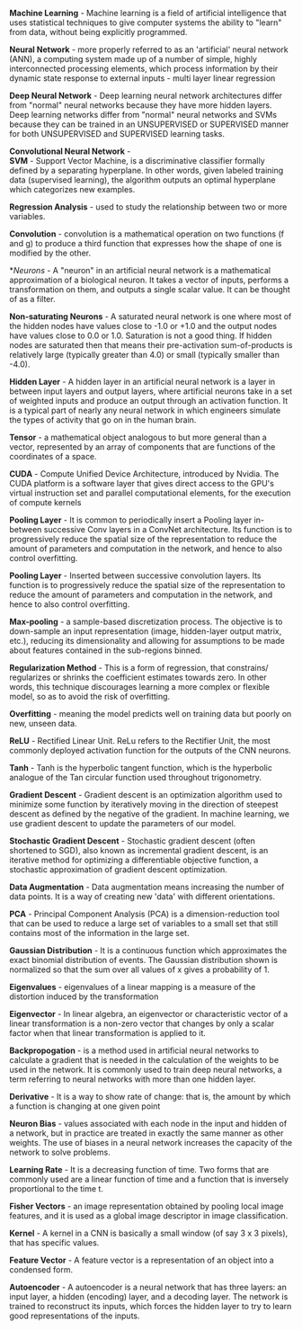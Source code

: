 **Machine Learning** - Machine learning is a field of artificial intelligence that uses statistical techniques to give computer systems the ability to "learn" from data, without being explicitly programmed.  

**Neural Network** -  more properly referred to as an 'artificial' neural network (ANN), a computing system made up of a number of simple, highly interconnected processing elements, which process information by their dynamic state response to external inputs - multi layer linear regression   

**Deep Neural Network** - Deep learning neural network architectures differ from "normal" neural networks because they have more hidden layers. Deep learning networks differ from "normal" neural networks and SVMs because they can be trained in an UNSUPERVISED or SUPERVISED manner for both UNSUPERVISED and SUPERVISED learning tasks.  

**Convolutional Neural Network** -  
**SVM** - Support Vector Machine, is a discriminative classifier formally defined by a separating hyperplane. In other words, given labeled training data (supervised learning), the algorithm outputs an optimal hyperplane which categorizes new examples.  

**Regression Analysis** - used to study the relationship between two or more variables.   

**Convolution** - convolution is a mathematical operation on two functions (f and g) to produce a third function that expresses how the shape of one is modified by the other.  

**Neurons* - A "neuron" in an artificial neural network is a mathematical approximation of a biological neuron. It takes a vector of inputs, performs a transformation on them, and outputs a single scalar value. It can be thought of as a filter.   

**Non-saturating Neurons** - A saturated neural network is one where most of the hidden nodes have values close to -1.0 or +1.0 and the output nodes have values close to 0.0 or 1.0. Saturation is not a good thing. If hidden nodes are saturated then that means their pre-activation sum-of-products is relatively large (typically greater than 4.0) or small (typically smaller than -4.0).  

**Hidden Layer** - A hidden layer in an artificial neural network is a layer in between input layers and output layers, where artificial neurons take in a set of weighted inputs and produce an output through an activation function. It is a typical part of nearly any neural network in which engineers simulate the types of activity that go on in the human brain.  

**Tensor** - a mathematical object analogous to but more general than a vector, represented by an array of components that are functions of the coordinates of a space.  
  
**CUDA** - Compute Unified Device Architecture, introduced by Nvidia. The CUDA platform is a software layer that gives direct access to the GPU's virtual instruction set and parallel computational elements, for the execution of compute kernels  

**Pooling Layer** - It is common to periodically insert a Pooling layer in-between successive Conv layers in a ConvNet architecture. Its function is to progressively reduce the spatial size of the representation to reduce the amount of parameters and computation in the network, and hence to also control overfitting.  

**Pooling Layer** - Inserted between successive convolution layers. Its function is to progressively reduce the spatial size of the representation to reduce the amount of parameters and computation in the network, and hence to also control overfitting.  

**Max-pooling** - a sample-based discretization process. The objective is to down-sample an input representation (image, hidden-layer output matrix, etc.), reducing its dimensionality and allowing for assumptions to be made about features contained in the sub-regions binned.    

**Regularization Method** - This is a form of regression, that constrains/ regularizes or shrinks the coefficient estimates towards zero. In other words, this technique discourages learning a more complex or flexible model, so as to avoid the risk of overfitting.  

**Overfitting** - meaning the model predicts well on training data but poorly on new, unseen data.  

**ReLU** - Rectified Linear Unit. ReLu refers to the Rectifier Unit, the most commonly deployed activation function for the outputs of the CNN neurons.  

**Tanh** -  Tanh is the hyperbolic tangent function, which is the hyperbolic analogue of the Tan circular function used throughout trigonometry.   

**Gradient Descent** - Gradient descent is an optimization algorithm used to minimize some function by iteratively moving in the direction of steepest descent as defined by the negative of the gradient. In machine learning, we use gradient descent to update the parameters of our model.  

**Stochastic Gradient Descent** - Stochastic gradient descent (often shortened to SGD), also known as incremental gradient descent, is an iterative method for optimizing a differentiable objective function, a stochastic approximation of gradient descent optimization.  

**Data Augmentation** - Data augmentation means increasing the number of data points. It is a way of creating new 'data' with different orientations.    
 
**PCA** - Principal Component Analysis (PCA) is a dimension-reduction tool that can be used to reduce a large set of variables to a small set that still contains most of the information in the large set.  

**Gaussian Distribution** - It  is a continuous function which approximates the exact binomial distribution of events. The Gaussian distribution shown is normalized so that the sum over all values of x gives a probability of 1.  

**Eigenvalues** - eigenvalues of a linear mapping is a measure of the distortion induced by the transformation  

**Eigenvector** - In linear algebra, an eigenvector or characteristic vector of a linear transformation is a non-zero vector that changes by only a scalar factor when that linear transformation is applied to it.  

**Backpropogation** - is a method used in artificial neural networks to calculate a gradient that is needed in the calculation of the weights to be used in the network. It is commonly used to train deep neural networks, a term referring to neural networks with more than one hidden layer.  

**Derivative** - It is a way to show rate of change: that is, the amount by which a function is changing at one given point  

**Neuron Bias** - values associated with each node in the input and hidden of a network, but in practice are treated in exactly the same manner as other weights. The use of biases in a neural network increases the capacity of the network to solve problems.  

**Learning Rate** - It is a decreasing function of time. Two forms that are commonly used are a linear function of time and a function that is inversely proportional to the time t.   

**Fisher Vectors** - an image representation obtained by pooling local image features, and it is used as a global image descriptor in image classification.  

**Kernel** - A kernel in a CNN is basically a small window (of say 3 x 3 pixels), that has specific values.   

**Feature Vector** - A feature vector is a representation of an object into a condensed form.  

**Autoencoder** - A autoencoder is a neural network that has three layers: an input layer, a hidden (encoding) layer, and a decoding layer. The network is trained to reconstruct its inputs, which forces the hidden layer to try to learn good representations of the inputs.   
